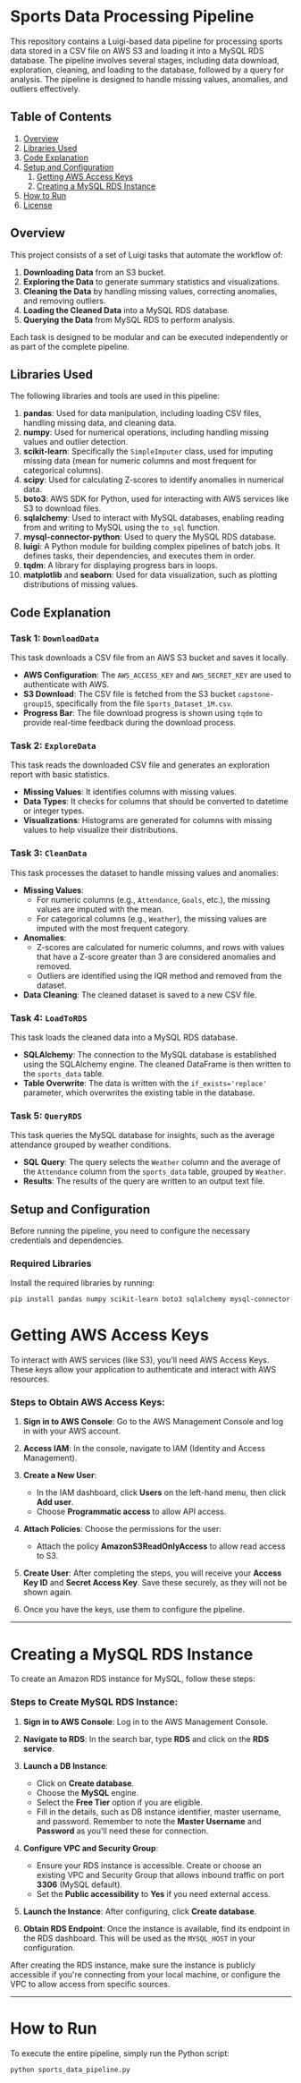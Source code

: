 # Sports Data Processing Pipeline

This repository contains a Luigi-based data pipeline for processing sports data stored in a CSV file on AWS S3 and loading it into a MySQL RDS database. The pipeline involves several stages, including data download, exploration, cleaning, and loading to the database, followed by a query for analysis. The pipeline is designed to handle missing values, anomalies, and outliers effectively.

## Table of Contents
1. [Overview](#overview)
2. [Libraries Used](#libraries-used)
3. [Code Explanation](#code-explanation)
4. [Setup and Configuration](#setup-and-configuration)
    1. [Getting AWS Access Keys](#getting-aws-access-keys)
    2. [Creating a MySQL RDS Instance](#creating-a-mysql-rds-instance)
5. [How to Run](#how-to-run)
6. [License](#license)

## Overview
This project consists of a set of Luigi tasks that automate the workflow of:
1. **Downloading Data** from an S3 bucket.
2. **Exploring the Data** to generate summary statistics and visualizations.
3. **Cleaning the Data** by handling missing values, correcting anomalies, and removing outliers.
4. **Loading the Cleaned Data** into a MySQL RDS database.
5. **Querying the Data** from MySQL RDS to perform analysis.

Each task is designed to be modular and can be executed independently or as part of the complete pipeline.

## Libraries Used

The following libraries and tools are used in this pipeline:

1. **pandas**: Used for data manipulation, including loading CSV files, handling missing data, and cleaning data.
2. **numpy**: Used for numerical operations, including handling missing values and outlier detection.
3. **scikit-learn**: Specifically the `SimpleImputer` class, used for imputing missing data (mean for numeric columns and most frequent for categorical columns).
4. **scipy**: Used for calculating Z-scores to identify anomalies in numerical data.
5. **boto3**: AWS SDK for Python, used for interacting with AWS services like S3 to download files.
6. **sqlalchemy**: Used to interact with MySQL databases, enabling reading from and writing to MySQL using the `to_sql` function.
7. **mysql-connector-python**: Used to query the MySQL RDS database.
8. **luigi**: A Python module for building complex pipelines of batch jobs. It defines tasks, their dependencies, and executes them in order.
9. **tqdm**: A library for displaying progress bars in loops.
10. **matplotlib** and **seaborn**: Used for data visualization, such as plotting distributions of missing values.

## Code Explanation

### Task 1: `DownloadData`
This task downloads a CSV file from an AWS S3 bucket and saves it locally.

- **AWS Configuration**: The `AWS_ACCESS_KEY` and `AWS_SECRET_KEY` are used to authenticate with AWS.
- **S3 Download**: The CSV file is fetched from the S3 bucket `capstone-group15`, specifically from the file `Sports_Dataset_1M.csv`.
- **Progress Bar**: The file download progress is shown using `tqdm` to provide real-time feedback during the download process.

### Task 2: `ExploreData`
This task reads the downloaded CSV file and generates an exploration report with basic statistics.

- **Missing Values**: It identifies columns with missing values.
- **Data Types**: It checks for columns that should be converted to datetime or integer types.
- **Visualizations**: Histograms are generated for columns with missing values to help visualize their distributions.

### Task 3: `CleanData`
This task processes the dataset to handle missing values and anomalies:

- **Missing Values**: 
  - For numeric columns (e.g., `Attendance`, `Goals`, etc.), the missing values are imputed with the mean.
  - For categorical columns (e.g., `Weather`), the missing values are imputed with the most frequent category.
- **Anomalies**: 
  - Z-scores are calculated for numeric columns, and rows with values that have a Z-score greater than 3 are considered anomalies and removed.
  - Outliers are identified using the IQR method and removed from the dataset.
- **Data Cleaning**: The cleaned dataset is saved to a new CSV file.

### Task 4: `LoadToRDS`
This task loads the cleaned data into a MySQL RDS database.

- **SQLAlchemy**: The connection to the MySQL database is established using the SQLAlchemy engine. The cleaned DataFrame is then written to the `sports_data` table.
- **Table Overwrite**: The data is written with the `if_exists='replace'` parameter, which overwrites the existing table in the database.

### Task 5: `QueryRDS`
This task queries the MySQL database for insights, such as the average attendance grouped by weather conditions.

- **SQL Query**: The query selects the `Weather` column and the average of the `Attendance` column from the `sports_data` table, grouped by `Weather`.
- **Results**: The results of the query are written to an output text file.

## Setup and Configuration

Before running the pipeline, you need to configure the necessary credentials and dependencies.

### Required Libraries
Install the required libraries by running:

```bash
pip install pandas numpy scikit-learn boto3 sqlalchemy mysql-connector-python luigi tqdm seaborn matplotlib
```
# Getting AWS Access Keys

To interact with AWS services (like S3), you'll need AWS Access Keys. These keys allow your application to authenticate and interact with AWS resources.

### Steps to Obtain AWS Access Keys:

1. **Sign in to AWS Console**: Go to the AWS Management Console and log in with your AWS account.
   
2. **Access IAM**: In the console, navigate to IAM (Identity and Access Management).
   
3. **Create a New User**:
   - In the IAM dashboard, click **Users** on the left-hand menu, then click **Add user**.
   - Choose **Programmatic access** to allow API access.

4. **Attach Policies**: Choose the permissions for the user:
   - Attach the policy **AmazonS3ReadOnlyAccess** to allow read access to S3.

5. **Create User**: After completing the steps, you will receive your **Access Key ID** and **Secret Access Key**. Save these securely, as they will not be shown again.

6. Once you have the keys, use them to configure the pipeline.

---

# Creating a MySQL RDS Instance

To create an Amazon RDS instance for MySQL, follow these steps:

### Steps to Create MySQL RDS Instance:

1. **Sign in to AWS Console**: Log in to the AWS Management Console.

2. **Navigate to RDS**: In the search bar, type **RDS** and click on the **RDS service**.

3. **Launch a DB Instance**:
   - Click on **Create database**.
   - Choose the **MySQL** engine.
   - Select the **Free Tier** option if you are eligible.
   - Fill in the details, such as DB instance identifier, master username, and password. Remember to note the **Master Username** and **Password** as you'll need these for connection.

4. **Configure VPC and Security Group**:
   - Ensure your RDS instance is accessible. Create or choose an existing VPC and Security Group that allows inbound traffic on port **3306** (MySQL default).
   - Set the **Public accessibility** to **Yes** if you need external access.

5. **Launch the Instance**: After configuring, click **Create database**.

6. **Obtain RDS Endpoint**: Once the instance is available, find its endpoint in the RDS dashboard. This will be used as the `MYSQL_HOST` in your configuration.

After creating the RDS instance, make sure the instance is publicly accessible if you're connecting from your local machine, or configure the VPC to allow access from specific sources.

---

# How to Run

To execute the entire pipeline, simply run the Python script:

```bash
python sports_data_pipeline.py
```
